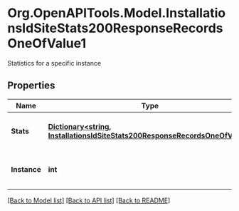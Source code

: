 # Org.OpenAPITools.Model.InstallationsIdSiteStats200ResponseRecordsOneOfValue1
Statistics for a specific instance

## Properties

Name | Type | Description | Notes
------------ | ------------- | ------------- | -------------
**Stats** | [**Dictionary&lt;string, InstallationsIdSiteStats200ResponseRecordsOneOfValue&gt;**](InstallationsIdSiteStats200ResponseRecordsOneOfValue.md) | Statistics for each data attribute. | 
**Instance** | **int** | The instance this data belongs to. | 

[[Back to Model list]](../../README.md#documentation-for-models) [[Back to API list]](../../README.md#documentation-for-api-endpoints) [[Back to README]](../../README.md)

